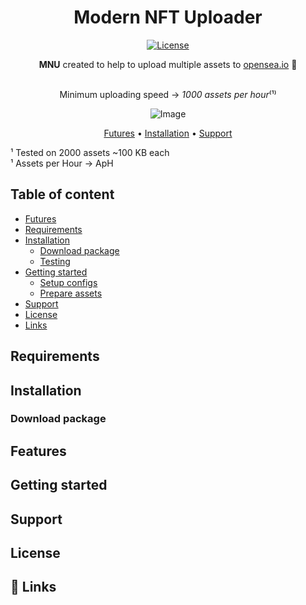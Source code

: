 <div align="center">

# Modern NFT Uploader

[![License][license-badge]][license]

**MNU** created to help to upload multiple assets to [opensea.io](https://opensea.io) 🚢

<br/>Minimum uploading speed → _1000 assets per hour_⁽¹⁾

![Image][under-title-image]

[Futures](#features) •
[Installation](#installation) •
[Support](#support) 
</div>

¹ Tested on 2000 assets ~100 KB each<br />
¹ Assets per Hour → ApH

## Table of content
- [Futures](#features)
- [Requirements](#requirements)
- [Installation](#installation)
  - [Download package](#download-package)
  - [Testing]()
- [Getting started](#getting-started)
  - [Setup configs]()
  - [Prepare assets]()
- [Support](#support)
- [License](#license)
- [Links](#-links)

## Requirements
## Installation
### Download package
## Features
## Getting started
## Support
## License
## 🔗 Links

[under-title-image]: ../master/docs/contrib/under_title.png?raw=true
[license-badge]: https://img.shields.io/github/license/ModernNFTSpace/MultipleNFTUploader
[license]: ../blob/master/LICENSE